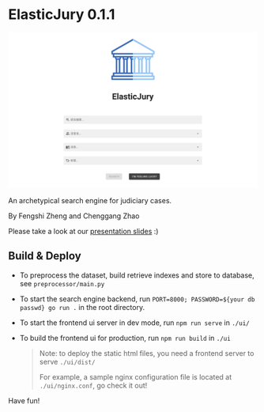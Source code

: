 # ElasticJury 0.1.1


![image-20200601010515162](./assets/screenshot1.png)


An archetypical search engine for judiciary cases.

By Fengshi Zheng and Chenggang Zhao

Please take a look at our [presentation slides](./docs/presentation.key) :)

## Build & Deploy

- To preprocess the dataset, build retrieve indexes and store to database, see `preprocessor/main.py`

- To start the search engine backend, run `PORT=8000; PASSWORD=${your db passwd} go run .` in the root directory.

- To start the frontend ui server in dev mode, run `npm run serve` in `./ui/`

- To build the frontend ui for production, run `npm run build` in `./ui`
    > Note: to deploy the static html files, you need a frontend server to serve `./ui/dist/`
    > 
    > For example, a sample nginx configuration file is located at `./ui/nginx.conf`, go check it out!

Have fun!
